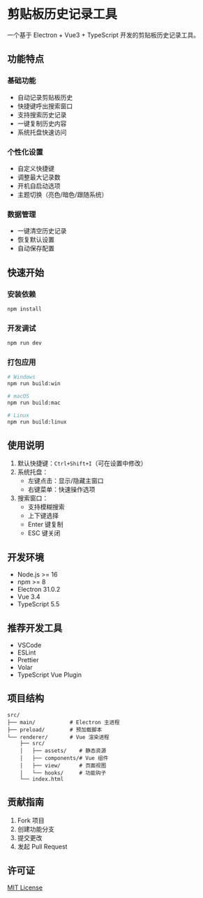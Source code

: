 # 剪贴板历史记录工具

一个基于 Electron + Vue3 + TypeScript 开发的剪贴板历史记录工具。

## 功能特点

### 基础功能
- 自动记录剪贴板历史
- 快捷键呼出搜索窗口
- 支持搜索历史记录
- 一键复制历史内容
- 系统托盘快速访问

### 个性化设置
- 自定义快捷键
- 调整最大记录数
- 开机自启动选项
- 主题切换（亮色/暗色/跟随系统）

### 数据管理
- 一键清空历史记录
- 恢复默认设置
- 自动保存配置

## 快速开始

### 安装依赖
```bash
npm install
```

### 开发调试
```bash
npm run dev
```

### 打包应用
```bash
# Windows
npm run build:win

# macOS
npm run build:mac

# Linux
npm run build:linux
```

## 使用说明

1. 默认快捷键：`Ctrl+Shift+I`（可在设置中修改）
2. 系统托盘：
   - 左键点击：显示/隐藏主窗口
   - 右键菜单：快速操作选项
3. 搜索窗口：
   - 支持模糊搜索
   - 上下键选择
   - Enter 键复制
   - ESC 键关闭

## 开发环境

- Node.js >= 16
- npm >= 8
- Electron 31.0.2
- Vue 3.4
- TypeScript 5.5

## 推荐开发工具

- VSCode
- ESLint
- Prettier
- Volar
- TypeScript Vue Plugin

## 项目结构

```
src/
├── main/           # Electron 主进程
├── preload/        # 预加载脚本
└── renderer/       # Vue 渲染进程
    ├── src/
    │   ├── assets/    # 静态资源
    │   ├── components/# Vue 组件
    │   ├── view/      # 页面视图
    │   └── hooks/     # 功能钩子
    └── index.html
```

## 贡献指南

1. Fork 项目
2. 创建功能分支
3. 提交更改
4. 发起 Pull Request

## 许可证

[MIT License](LICENSE)

